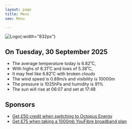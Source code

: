 ```yaml
---
layout: page
title: Menu
seo: Menu

---
```


![Logo](/images/logo.jpg){:width="832px"}

<!-- weather_marker starts -->
## On Tuesday, 30 September 2025

- The average temperature today is 6.82˚C,
- With highs of 8.31˚C and lows of 5.38˚C,
- It may feel like 6.82˚C with broken clouds
- The wind speed is 0.89m/s and visibility is 10000m
- The pressure is 1025hPa and humidity is 91%
- The sun will rise at 06:07 and set at 17:48

<!-- weather_marker ends -->

## Sponsors

- [Get £50 credit when switching to Octopus Energy](https://bit.ly/3oD1nnS)
- [Get £75 when taking a 1000mb YouFibre broadband plan](https://aklam.io/91zWhU?)
